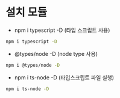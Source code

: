 # 설치 모듈

- npm i typescript -D (타입 스크립트 사용)

```bash
npm i typescript -D
```

- @types/node -D (node type 사용)

```bash
npm i @types/node -D
```

- npm i ts-node -D (타입스크립트 파일 실행)

```bash
npm i ts-node -D
```